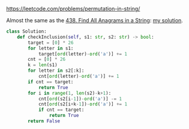 <https://leetcode.com/problems/permutation-in-string/>

Almost the same as the [438. Find All Anagrams in a String](https://leetcode.com/problems/find-all-anagrams-in-a-string/): [my solution](https://gist.github.com/chensunUofT/33f2938685177e7fc560fe32bd078351).

```python
class Solution:
    def checkInclusion(self, s1: str, s2: str) -> bool:
        target = [0] * 26
        for letter in s1:
            target[ord(letter)-ord('a')] += 1
        cnt = [0] * 26
        k = len(s1)
        for letter in s2[:k]:
            cnt[ord(letter)-ord('a')] += 1
        if cnt == target:
            return True
        for i in range(1, len(s2)-k+1):
            cnt[ord(s2[i-1])-ord('a')] -= 1
            cnt[ord(s2[i+k-1])-ord('a')] += 1
            if cnt == target:
                return True
        return False
```


